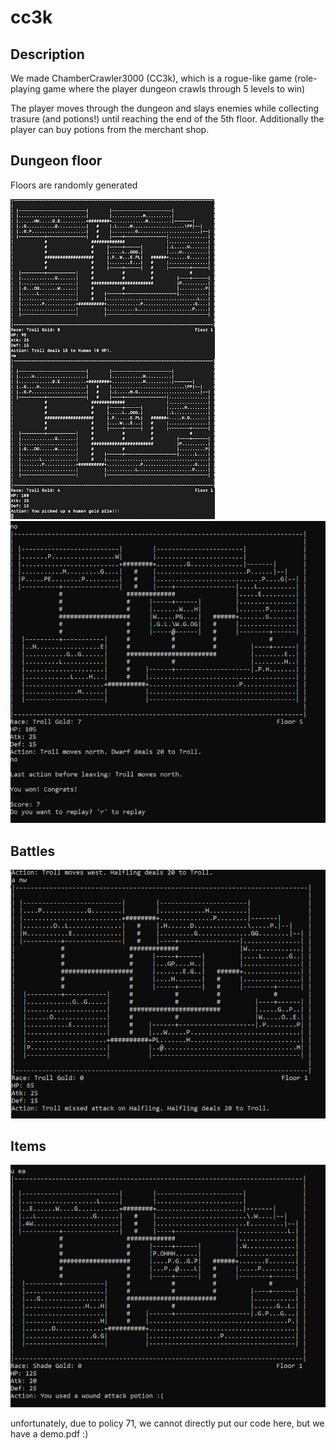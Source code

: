 # cc3k

## Description
We made ChamberCrawler3000 (CC3k), which is a rogue-like game (role-playing game where the player dungeon crawls through 5 levels to win) <br />

The player moves through the dungeon and slays enemies while collecting trasure (and potions!) until reaching the end of the 5th floor. Additionally the player can buy potions from the merchant shop.

## Dungeon floor
Floors are randomly generated

![alt text](https://github.com/stian34556/cc3k/blob/main/dungeon.png)
![alt text](https://github.com/stian34556/cc3k/blob/main/win.png)

## Battles
![alt text](https://github.com/stian34556/cc3k/blob/main/dungeon2.png)

## Items
![alt text](https://github.com/stian34556/cc3k/blob/main/potion.png)

unfortunately, due to policy 71, we cannot directly put our code here, but we have a demo.pdf :)
